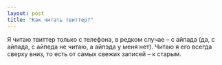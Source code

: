 ```yaml
---
layout: post
title: "Как читать твиттер?"
---
```

Я читаю твиттер только с телефона, в редком случае – с айпада (да, с айпада, с айпеда не читаю, а айпэда у меня нет). Читаю я его всегда сверху вниз, то есть от самых свежих записей – к старым.
